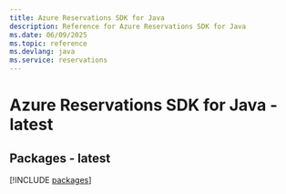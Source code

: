 ```yaml
---
title: Azure Reservations SDK for Java
description: Reference for Azure Reservations SDK for Java
ms.date: 06/09/2025
ms.topic: reference
ms.devlang: java
ms.service: reservations
---
```

# Azure Reservations SDK for Java - latest
## Packages - latest
[!INCLUDE [packages](reservations-index.md)]